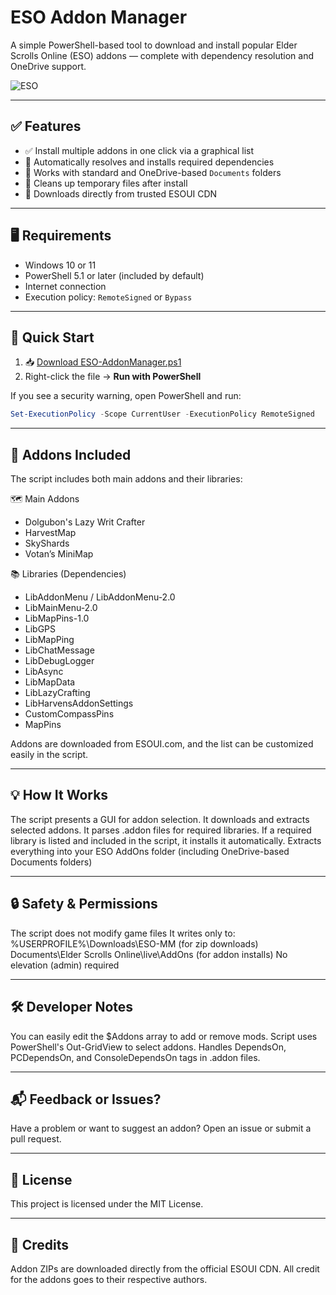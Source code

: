 # ESO Addon Manager

A simple PowerShell-based tool to download and install popular Elder Scrolls Online (ESO) addons — complete with dependency resolution and OneDrive support.

![ESO](https://img.shields.io/badge/Game-Elder%20Scrolls%20Online-blue?logo=windows)

---

## ✅ Features

- ✅ Install multiple addons in one click via a graphical list
- 🔁 Automatically resolves and installs required dependencies
- 💾 Works with standard and OneDrive-based `Documents` folders
- 🧼 Cleans up temporary files after install
- 🎯 Downloads directly from trusted ESOUI CDN

---

## 🖥 Requirements

- Windows 10 or 11
- PowerShell 5.1 or later (included by default)
- Internet connection
- Execution policy: `RemoteSigned` or `Bypass`

---

## 🚀 Quick Start

1. 📥 [Download ESO-AddonManager.ps1](https://raw.githubusercontent.com/andrewbaylissphotography/ESO-Addon-Manager/main/ESO-AddonManager.ps1)
2. Right-click the file → **Run with PowerShell**

If you see a security warning, open PowerShell and run:

```powershell
Set-ExecutionPolicy -Scope CurrentUser -ExecutionPolicy RemoteSigned
```

---

## 🧩 Addons Included

The script includes both main addons and their libraries:

🗺 Main Addons
- Dolgubon's Lazy Writ Crafter
- HarvestMap
- SkyShards
- Votan’s MiniMap

📚 Libraries (Dependencies)
- LibAddonMenu / LibAddonMenu-2.0
- LibMainMenu-2.0
- LibMapPins-1.0
- LibGPS
- LibMapPing
- LibChatMessage
- LibDebugLogger
- LibAsync
- LibMapData
- LibLazyCrafting
- LibHarvensAddonSettings
- CustomCompassPins
- MapPins

Addons are downloaded from ESOUI.com, and the list can be customized easily in the script.

---

## 💡 How It Works

The script presents a GUI for addon selection.
It downloads and extracts selected addons.
It parses .addon files for required libraries.
If a required library is listed and included in the script, it installs it automatically.
Extracts everything into your ESO AddOns folder (including OneDrive-based Documents folders)

---

## 🔒 Safety & Permissions

The script does not modify game files
It writes only to:
%USERPROFILE%\Downloads\ESO-MM (for zip downloads)
Documents\Elder Scrolls Online\live\AddOns (for addon installs)
No elevation (admin) required

---

## 🛠 Developer Notes

You can easily edit the $Addons array to add or remove mods.
Script uses PowerShell's Out-GridView to select addons.
Handles DependsOn, PCDependsOn, and ConsoleDependsOn tags in .addon files.

---

## 📬 Feedback or Issues?

Have a problem or want to suggest an addon? Open an issue or submit a pull request.

---

## 📄 License

This project is licensed under the MIT License.

---

## 🙌 Credits

Addon ZIPs are downloaded directly from the official ESOUI CDN.
All credit for the addons goes to their respective authors.
